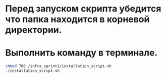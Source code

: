 # Перед запуском скрипта убедится что папка находится в корневой директории.
# Выполнить команду в терминале.
```sh
chmod 700 /infra_sprint1/installation_script.sh
./installation_script.sh
```
